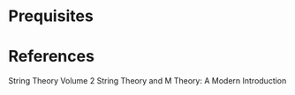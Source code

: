 # Prequisites

# References
String Theory Volume 2
String Theory and M Theory: A Modern Introduction